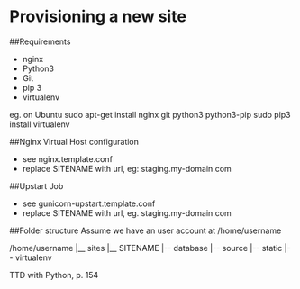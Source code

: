 Provisioning a new site
=======================

##Requirements
* nginx
* Python3
* Git
* pip 3
* virtualenv

eg. on Ubuntu
    sudo apt-get install nginx git python3 python3-pip
    sudo pip3 install virtualenv

##Nginx Virtual Host configuration
* see nginx.template.conf
* replace SITENAME with url, eg: staging.my-domain.com

##Upstart Job
* see gunicorn-upstart.template.conf
* replace SITENAME with url, eg. staging.my-domain.com

##Folder structure
Assume we have an user account at /home/username

/home/username
|__ sites
    |__ SITENAME
         |-- database
	 |-- source
	 |-- static
	 |-- virtualenv



TTD with Python, p. 154
